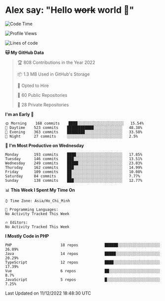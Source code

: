 # Alex say: "Hello ~~work~~ world 🐾"

<!--START_SECTION:waka-->
![Code Time](http://img.shields.io/badge/Code%20Time-839%20hrs%205%20mins-blue)

![Profile Views](http://img.shields.io/badge/Profile%20Views-2-blue)

![Lines of code](https://img.shields.io/badge/From%20Hello%20World%20I%27ve%20Written-1%20Million%20lines%20of%20code-blue)

**🐱 My GitHub Data** 

> 🏆 808 Contributions in the Year 2022
 > 
> 📦 1.3 MB Used in GitHub's Storage 
 > 
> 💼 Opted to Hire
 > 
> 📜 60 Public Repositories 
 > 
> 🔑 28 Private Repositories  
 > 
**I'm an Early 🐤** 

```text
🌞 Morning    168 commits    ████░░░░░░░░░░░░░░░░░░░░░   15.54% 
🌆 Daytime    523 commits    ████████████░░░░░░░░░░░░░   48.38% 
🌃 Evening    363 commits    ████████░░░░░░░░░░░░░░░░░   33.58% 
🌙 Night      27 commits     ░░░░░░░░░░░░░░░░░░░░░░░░░   2.5%

```
📅 **I'm Most Productive on Wednesday** 

```text
Monday       193 commits    ████░░░░░░░░░░░░░░░░░░░░░   17.85% 
Tuesday      146 commits    ███░░░░░░░░░░░░░░░░░░░░░░   13.51% 
Wednesday    249 commits    █████░░░░░░░░░░░░░░░░░░░░   23.03% 
Thursday     162 commits    ███░░░░░░░░░░░░░░░░░░░░░░   14.99% 
Friday       109 commits    ██░░░░░░░░░░░░░░░░░░░░░░░   10.08% 
Saturday     84 commits     ██░░░░░░░░░░░░░░░░░░░░░░░   7.77% 
Sunday       138 commits    ███░░░░░░░░░░░░░░░░░░░░░░   12.77%

```


📊 **This Week I Spent My Time On** 

```text
⌚︎ Time Zone: Asia/Ho_Chi_Minh

💬 Programming Languages: 
No Activity Tracked This Week

🔥 Editors: 
No Activity Tracked This Week

```

**I Mostly Code in PHP** 

```text
PHP                      18 repos            ██████░░░░░░░░░░░░░░░░░░░   26.09% 
Java                     14 repos            █████░░░░░░░░░░░░░░░░░░░░   20.29% 
TypeScript               12 repos            ████░░░░░░░░░░░░░░░░░░░░░   17.39% 
Vue                      6 repos             ██░░░░░░░░░░░░░░░░░░░░░░░   8.7% 
JavaScript               5 repos             █░░░░░░░░░░░░░░░░░░░░░░░░   7.25%

```



 Last Updated on 11/12/2022 18:48:30 UTC
<!--END_SECTION:waka-->
